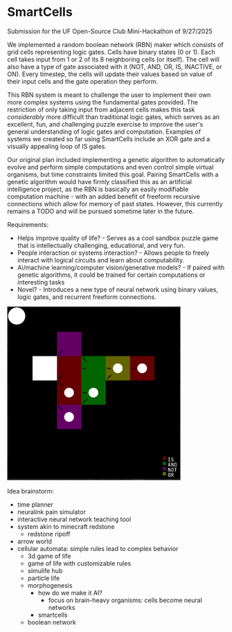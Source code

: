 # SmartCells

Submission for the UF Open-Source Club Mini-Hackathon of 9/27/2025

We implemented a random boolean network (RBN) maker which consists of grid cells representing logic gates. Cells have binary states (0 or 1). Each cell takes input from 1 or 2 of its 8 neighboring cells (or itself). The cell will also have a type of gate associated with it (NOT, AND, OR, IS, INACTIVE, or ON). Every timestep, the cells will update their values based on value of their input cells and the gate operation they perform.

This RBN system is meant to challenge the user to implement their own more complex systems using the fundamental gates provided. The restriction of only taking input from adjacent cells makes this task <i>considerably</i> more difficult than traditional logic gates, which serves as an excellent, fun, and challenging puzzle exercise to improve the user's general understanding of logic gates and computation. Examples of systems we created so far using SmartCells include an XOR gate and a visually appealing loop of IS gates.

Our original plan included implementing a genetic algorithm to automatically evolve and perform simple computations and even control simple virtual organisms, but time constraints limited this goal. Pairing SmartCells with a genetic algorithm would have firmly classified this as an artificial intelligence project, as the RBN is basically an easily modifiable computation machine - with an added benefit of freeform recursive connections which allow for memory of past states. However, this currently remains a TODO and will be pursued sometime later in the future.




Requirements:
- Helps improve quality of life?
      - Serves as a cool sandbox puzzle game that is intellectually challenging, educational, and very fun.
- People interaction or systems interaction?
      - Allows people to freely interact with logical circuits and learn about computability.
- Ai/machine learning/computer vision/generative models?
      - If paired with genetic algorithms, it could be trained for certain computations or interesting tasks
- Novel?
      - Introduces a new type of neural network using binary values, logic gates, and recurrent freeform connections.

<img src="./images/SmartCells-XOR.png" alt="Logical XOR" width="400"/>


Idea brainstorm:
- time planner
- neuralink pain simulator
- interactive neural network teaching tool
- system akin to minecraft redstone
    + redstone ripoff
- arrow world
- cellular automata: simple rules lead to complex behavior
    + 3d game of life
    + game of life with customizable rules
    + simulife hub
    + particle life
    + morphogenesis
        + how do we make it AI?
            - focus on brain-heavy organisms: cells become neural networks
        + smartcells
    + boolean network
